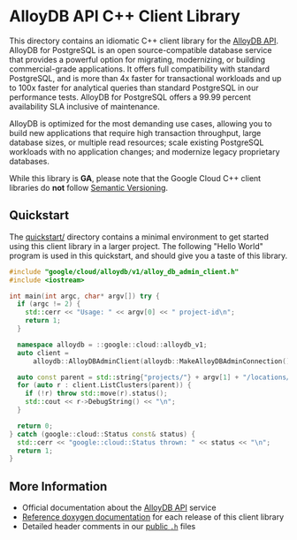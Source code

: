 # AlloyDB API C++ Client Library

This directory contains an idiomatic C++ client library for the
[AlloyDB API][cloud-service-docs]. AlloyDB for PostgreSQL is an open
source-compatible database service that provides a powerful option for
migrating, modernizing, or building commercial-grade applications. It offers
full compatibility with standard PostgreSQL, and is more than 4x faster for
transactional workloads and up to 100x faster for analytical queries than
standard PostgreSQL in our performance tests. AlloyDB for PostgreSQL offers a
99.99 percent availability SLA inclusive of maintenance.

AlloyDB is optimized for the most demanding use cases, allowing you to build
new applications that require high transaction throughput, large database sizes,
or multiple read resources; scale existing PostgreSQL workloads with no
application changes; and modernize legacy proprietary databases.

While this library is **GA**, please note that the Google Cloud C++ client
libraries do **not** follow [Semantic Versioning](https://semver.org/).

## Quickstart

The [quickstart/](quickstart/README.md) directory contains a minimal environment
to get started using this client library in a larger project. The following
"Hello World" program is used in this quickstart, and should give you a taste of
this library.

<!-- inject-quickstart-start -->

```cc
#include "google/cloud/alloydb/v1/alloy_db_admin_client.h"
#include <iostream>

int main(int argc, char* argv[]) try {
  if (argc != 2) {
    std::cerr << "Usage: " << argv[0] << " project-id\n";
    return 1;
  }

  namespace alloydb = ::google::cloud::alloydb_v1;
  auto client =
      alloydb::AlloyDBAdminClient(alloydb::MakeAlloyDBAdminConnection());

  auto const parent = std::string{"projects/"} + argv[1] + "/locations/-";
  for (auto r : client.ListClusters(parent)) {
    if (!r) throw std::move(r).status();
    std::cout << r->DebugString() << "\n";
  }

  return 0;
} catch (google::cloud::Status const& status) {
  std::cerr << "google::cloud::Status thrown: " << status << "\n";
  return 1;
}
```

<!-- inject-quickstart-end -->

## More Information

- Official documentation about the [AlloyDB API][cloud-service-docs] service
- [Reference doxygen documentation][doxygen-link] for each release of this
  client library
- Detailed header comments in our [public `.h`][source-link] files

[cloud-service-docs]: https://cloud.google.com/alloydb
[doxygen-link]: https://cloud.google.com/cpp/docs/reference/alloydb/latest/
[source-link]: https://github.com/googleapis/google-cloud-cpp/tree/main/google/cloud/alloydb

